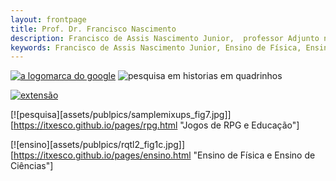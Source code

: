 ```yaml
---
layout: frontpage
title: Prof. Dr. Francisco Nascimento
description: Francisco de Assis Nascimento Junior,  professor Adjunto no Campus Sosígenes Costa da Universidade Federal do Sul da Bahia em Porto Seguro (BA), atuo na formação de professores; pesquisa as relações de identidade de gênero/étnico-raciais com a Ciência através de Histórias em Quadrinhos de Super-Heróis.
keywords: Francisco de Assis Nascimento Junior, Ensino de Física, Ensino de Ciências, histórias em quadrinhos, super-heróis, relações étnico-raciais,  comunidade de aprendizagem
---
```



[![a logomarca do google][quadrinhos]][pesquisa] ![pesquisa em historias em quadrinhos](http://itxesco.github.io/assets/publpics/iplotCorr.jpg)

[![extensão](https://itxesco.github.io/assets/publpics/iplotCorr.jpg)](https://itxesco.github.io/pages/oca.html)

[![pesquisa][assets/publpics/samplemixups_fig7.jpg]][https://itxesco.github.io/pages/rpg.html "Jogos de RPG e Educação"]  

[![ensino][assets/publpics/rqtl2_fig1c.jpg]][https://itxesco.github.io/pages/ensino.html "Ensino de Física e Ensino de Ciências"]

[quadrinhos]: http://itxesco.github.io/assets/publpics/iplotCorr.jpg
[pesquisa]: https://itxesco.github.io/pages/hq.html "Histórias em Quadrinhos de super-heróis e ensino de física e ensino de Ciências"


<!-- Meu comentário em HTML
<div class="navbar">
  <div class="navbar-inner">
      <ul class="nav">

                <li><a href="http://itxesco.github.io/pages/favoritos.html">favoritos</a></li>

      </ul>
  </div>
</div>
-->
